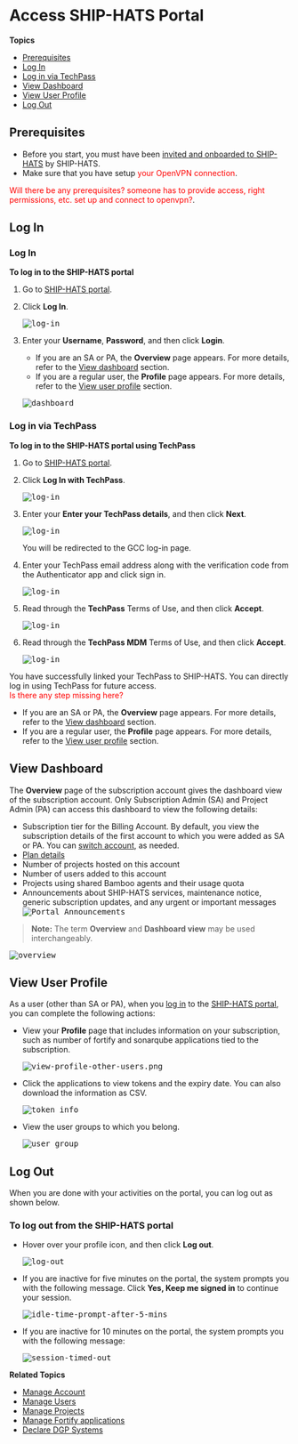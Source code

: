 # Access SHIP-HATS Portal

**Topics**
- [Prerequisites](#prerequisites)
- [Log In](#log-in)
- [Log in via TechPass](#log-in-via-techpass)
- [View Dashboard](#view-dashboard)
- [View User Profile](#view-user-profile)
- [Log Out](#log-out)



## Prerequisites

- Before you start, you must have been [invited and onboarded to SHIP-HATS](https://docs.developer.tech.gov.sg/docs/ship-hats-getting-started-guide/#/getting-started?id=quick-start-guide) by SHIP-HATS.
- Make sure that you have setup <span style="color:red">your OpenVPN connection</span>.

<span style="color:red">Will there be any prerequisites?
someone has to provide access, right permissions, etc.
set up and connect to openvpn?</span>.

## Log In

<!-- tabs:start -->

### **Log In**

**To log in to the SHIP-HATS portal**

1. Go to [SHIP-HATS portal](https://www.ship.gov.sg/).
2. Click **Log In**.

    <kbd>![log-in](log-in.png ':size=100%')</kbd>

3. Enter your **Username**, **Password**, and then click **Login**.
    - If you are an SA or PA, the **Overview** page appears. For more details, refer to the [View dashboard](#view-dashboard) section.
    - If you are a regular user, the **Profile** page appears. For more details, refer to the [View user profile](#view-user-profile) section.

    <kbd>![dashboard](dashboard.png)</kbd>

<!--
<span style="color:red">explain the page and left nav briefly.</span>
-->

### **Log in via TechPass**

**To log in to the SHIP-HATS portal using TechPass**

1. Go to [SHIP-HATS portal](https://www.ship.gov.sg/).
2. Click **Log In with TechPass**.

    <kbd>![log-in](tplogin.png ':size=100%')</kbd>

3. Enter your **Enter your TechPass details**, and then click **Next**.

    <kbd>![log-in](tp-sign-in.png ':size=100%')</kbd>

    You will be redirected to the GCC log-in page. 
1. Enter your TechPass email address along with the verification code from the Authenticator app and click sign in. 

    <kbd>![log-in](tp-gcc-log-in.png ':size=100%')</kbd>

5. Read through the **TechPass** Terms of Use, and then click **Accept**.

    <kbd>![log-in](tp-terms-of-use.png ':size=100%')</kbd>

6. Read through the **TechPass MDM** Terms of Use, and then click **Accept**.

    <kbd>![log-in](tp-mdm-terms-of-use.png ':size=100%')</kbd>

You have successfully linked your TechPass to SHIP-HATS. You can directly log in using TechPass for future access.  
<span style="color:red">Is there any step missing here?</span> 
- If you are an SA or PA, the **Overview** page appears. For more details, refer to the [View dashboard](#view-dashboard) section.
- If you are a regular user, the **Profile** page appears. For more details, refer to the [View user profile](#view-user-profile) section.

<!-- tabs:end -->


## View Dashboard
The **Overview** page of the subscription account gives the dashboard view of the subscription account. Only Subscription Admin (SA) and Project Admin (PA) can access this dashboard to view the following details:

- Subscription tier for the Billing Account. By default, you view the subscription details of the first account to which you were added as SA or PA. You can [switch account](), as needed.
- [Plan details](#view-plan-details)
- Number of projects hosted on this account
- Number of users added to this account
- Projects using shared Bamboo agents and their usage quota 
- Announcements about SHIP-HATS services, maintenance notice, generic subscription updates, and any urgent or important messages
    <kbd>![Portal Announcements](portal-announcements.png ':size=60%')

>**Note:** The term **Overview** and **Dashboard view** may be used interchangeably.

<kbd>![overview](ship-update.png ':size=100%')</kbd>

## View User Profile

As a user (other than SA or PA), when you [log in](#log-in) to the [SHIP-HATS portal](https://www.ship.gov.sg/), you can complete the following actions:
- View your **Profile** page that includes information on your subscription, such as number of fortify and sonarqube applications tied to the subscription.

    <kbd>![view-profile-other-users.png](info.png ':size=100%')</kbd>
- Click the applications to view tokens and the expiry date. You can also download the information as CSV.

    <kbd>![token info](view-users-token.png ':size=100%')</kbd>
- View the user groups to which you belong.

    <kbd>![user group](profile-2.png ':size=100%')</kbd>


## Log Out 
When you are done with your activities on the portal, you can log out as shown below.

### To log out from the SHIP-HATS portal
- Hover over your profile icon, and then click **Log out**.
    
    <kbd>![log-out](log-out.png ':size=100%')</kbd>

- If you are inactive for five minutes on the portal, the system prompts you with the following message. Click **Yes, Keep me signed in** to continue your session.

    <kbd>![idle-time-prompt-after-5-mins](idle-time-prompt-after-5-mins.png ':size=100%')</kbd>

- If you are inactive for 10 minutes on the portal, the system prompts you with the following message:

    <kbd>![session-timed-out](session-timed-out.png ':size=100%')</kbd>

**Related Topics**
  - [Manage Account](manage-account)
  - [Manage Users](manage-users)
  - [Manage Projects](manage-projects)
  - [Manage Fortify applications](manage-fortify-applications)
  - [Declare DGP Systems](declare-dgp-systems)
